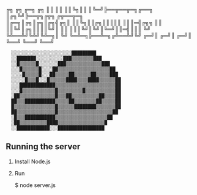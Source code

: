    ╔╗ ╔╗                    ╔═╗ ╔╗
   ║║ ║║                    ║║╚╗║║
   ║╚═╝╠══╦══╦═╗╔══╗        ║╔╗╚╝╠══╦╗╔╦╗ ╔╦══╦═╗            
   ║╔═╗║╔╗║╔╗║╔╗╣╔╗║        ║║╚╗║║╔╗║║║║║ ║║║═╣╔╗╗
   ║║ ║║╚╝║╔╗║║║║╚╝║        ║║ ║║║╚╝║╚╝║╚═╝║║═╣║║║
   ╚╝ ╚╩══╩╝╚╩╝╚╩═╗║        ╚╝ ╚═╩═╗╠══╩═╗╔╩══╩╝╚╝
                ╔═╝║             ╔═╝║  ╔═╝║
                ╚══╝             ╚══╝  ╚══╝

      ░░░░░░░░░░░░░░░░░░░░░░█████████
      ░░███████░░░░░░░░░░███▒▒▒▒▒▒▒▒███
      ░░█▒▒▒▒▒▒█░░░░░░░███▒▒▒▒▒▒▒▒▒▒▒▒▒███
      ░░░█▒▒▒▒▒▒█░░░░██▒▒▒▒▒▒▒▒▒▒▒▒▒▒▒▒▒▒▒██
      ░░░░█▒▒▒▒▒█░░░██▒▒▒▒▒██▒▒▒▒▒▒██▒▒▒▒▒███
      ░░░░░█▒▒▒█░░░█▒▒▒▒▒▒████▒▒▒▒████▒▒▒▒▒▒██
      ░░░█████████████▒▒▒▒▒▒▒▒▒▒▒▒▒▒▒▒▒▒▒▒▒▒██
      ░░░█▒▒▒▒▒▒▒▒▒▒▒▒█▒▒▒▒▒▒▒▒▒█▒▒▒▒▒▒▒▒▒▒▒██
      ░██▒▒▒▒▒▒▒▒▒▒▒▒▒█▒▒▒██▒▒▒▒▒▒▒▒▒▒██▒▒▒▒██
      ██▒▒▒███████████▒▒▒▒▒██▒▒▒▒▒▒▒▒██▒▒▒▒▒██
      █▒▒▒▒▒▒▒▒▒▒▒▒▒▒▒█▒▒▒▒▒▒████████▒▒▒▒▒▒▒██
      ██▒▒▒▒▒▒▒▒▒▒▒▒▒▒█▒▒▒▒▒▒▒▒▒▒▒▒▒▒▒▒▒▒▒▒██
      ░█▒▒▒███████████▒▒▒▒▒▒▒▒▒▒▒▒▒▒▒▒▒▒▒██
      ░██▒▒▒▒▒▒▒▒▒▒████▒▒▒▒▒▒▒▒▒▒▒▒▒▒▒▒▒█
      ░░████████████░░░█████████████████

## Running the server

1) Install Node.js

2) Run

    $ node server.js

